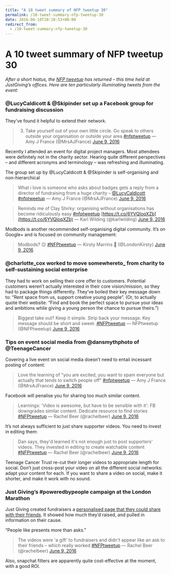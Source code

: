 ```yaml
---
title: "A 10 tweet summary of NFP tweetup 30"
permalink: /10-tweet-summary-nfp-tweetup-30
date: 2016-06-10T20:10:53+00:00
redirect_from:
  - /10-tweet-summary-nfp-tweetup-30
---
```


# A 10 tweet summary of NFP tweetup 30

*After a short hiatus, the [NFP tweetup](http://www.eventbrite.co.uk/e/nfptweetup-30-9-june-2016-tickets-25771964640) has returned – this time held at JustGiving’s offices. Here are ten particularly illuminating tweets from the event:*

### @LucyCaldicott & @Skipinder set up a Facebook group for fundraising discussion

They’ve found it helpful to extend their network.

> 3. Take yourself out of your own little circle. Go speak to others outside your organisation or outside your area [#nfptweetup](https://twitter.com/hashtag/nfptweetup?src=hash&ref_src=twsrc%5Etfw)
> — Amy J France (@MrsAJFrance) [June 9, 2016](https://twitter.com/MrsAJFrance/status/740958390793428992?ref_src=twsrc%5Etfw)

Recently I attended an event for digital project managers. Most attendees were definitely not in the charity sector. Hearing quite different perspectives – and different acronyms and terminology – was refreshing and illuminating.

The group set up by @LucyCaldicott & @Skipinder is self-organising and non-hierarchical

> What i love is someone who asks about badges gets a reply from a director of fundraising from a huge charity – [@LucyCaldicott](https://twitter.com/LucyCaldicott?ref_src=twsrc%5Etfw) [#nfptweetup](https://twitter.com/hashtag/nfptweetup?src=hash&ref_src=twsrc%5Etfw)
> — Amy J France (@MrsAJFrance) [June 9, 2016](https://twitter.com/MrsAJFrance/status/740958767018352644?ref_src=twsrc%5Etfw)

> Reminds me of Clay Shirky: organising without organisations has become ridiculously easy [#nfptweetup](https://twitter.com/hashtag/nfptweetup?src=hash&ref_src=twsrc%5Etfw)  [https://t.co/6YVQloqXZb](https://t.co/6YVQloqXZb)
> — Karl Wilding (@karlwilding) [June 9, 2016](https://twitter.com/karlwilding/status/740959304874921984?ref_src=twsrc%5Etfw)

Modbods is another recommended self-organising digital community. It’s on Google+ and is focused on community management:

> Modbods? 😉 [#NFPtweetup](https://twitter.com/hashtag/NFPtweetup?src=hash&ref_src=twsrc%5Etfw)
> — Kirsty Marrins 📝 (@LondonKirsty) [June 9, 2016](https://twitter.com/LondonKirsty/status/740961866860630016?ref_src=twsrc%5Etfw)

### @charlotte_cox worked to move somewhereto_ from charity to self-sustaining social enterprise

They had to work on selling their core offer to customers. Potential customers weren’t actually interested in their core vision/mission, so they had to package things differently.
They’ve boiled their key message down to: “Rent space from us, support creative young people”. (Or, to actually quote their website: “Find and book the perfect space to pursue your ideas and ambitions while giving a young person the chance to pursue theirs.”)

> Biggest take out? Keep it simple. Strip back your message. Key message should be short and sweet. [#NFPtweetup](https://twitter.com/hashtag/NFPtweetup?src=hash&ref_src=twsrc%5Etfw)
> — NFPtweetup (@NFPtweetup) [June 9, 2016](https://twitter.com/NFPtweetup/status/740970233943461888?ref_src=twsrc%5Etfw)

### Tips on event social media from @dansmythphoto of @TeenageCancer

Covering a live event on social media doesn’t need to entail incessant posting of content:

> Love the learning of "you are excited, you want to spam everyone but actually that tends to switch people off" [#nfptweetup](https://twitter.com/hashtag/nfptweetup?src=hash&ref_src=twsrc%5Etfw)
> — Amy J France (@MrsAJFrance) [June 9, 2016](https://twitter.com/MrsAJFrance/status/740972516601135104?ref_src=twsrc%5Etfw)

Facebook will penalise you for sharing too much similar content.

> Learnings: 'Video is awesome, but have to be sensible with it': FB downgrades similar content. Dedicate resource to find stories [#NFPtweetup](https://twitter.com/hashtag/NFPtweetup?src=hash&ref_src=twsrc%5Etfw)
> — Rachel Beer (@rachelbeer) [June 9, 2016](https://twitter.com/rachelbeer/status/740974825796145152?ref_src=twsrc%5Etfw)

It’s not always sufficient to just share supporter videos. You need to invest in editing them:

> Dan says, they'd learned it's not enough just to post supporters' videos. They invested in editing to create watchable content [#NFPtweetup](https://twitter.com/hashtag/NFPtweetup?src=hash&ref_src=twsrc%5Etfw)
> — Rachel Beer (@rachelbeer) [June 9, 2016](https://twitter.com/rachelbeer/status/740973287799394304?ref_src=twsrc%5Etfw)

Teenage Cancer Trust re-cut their longer videos to appropriate length for social.
Don’t just cross-post your video on all the different social networks: adapt your content for each.
If you want to share a video on social, make it shorter, and make it work with no sound.

### Just Giving’s #poweredbypeople campaign at the London Marathon

Just Giving created fundraisers a [personalised page that they could share with their friends](https://poweredbypeople.justgiving.com/). It showed how much they’d raised, and pulled in information on their cause.

“People like presents more than asks.”

> The videos were 'a gift' to fundraisers and didn't appear like an ask to their friends – which really worked [#NFPtweetup](https://twitter.com/hashtag/NFPtweetup?src=hash&ref_src=twsrc%5Etfw)
> — Rachel Beer (@rachelbeer) [June 9, 2016](https://twitter.com/rachelbeer/status/740987592947183616?ref_src=twsrc%5Etfw)

Also, snapchat filters are apparently quite cost-effective at the moment, with a good ROI.